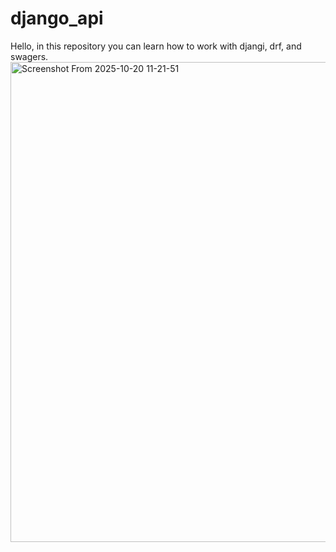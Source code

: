 # django_api
Hello, in this repository you can learn how to work with djangi, drf, and swagers.
<img width="1366" height="768" alt="Screenshot From 2025-10-20 11-21-51" src="https://github.com/user-attachments/assets/75abc7fe-c033-41a0-ad7d-ad0e06c3ae1f" />
